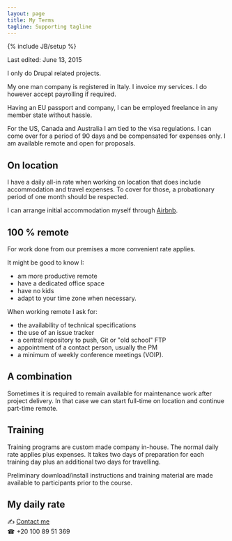 ```yaml
---
layout: page
title: My Terms
tagline: Supporting tagline
---
```

{% include JB/setup %}

Last edited: June 13, 2015

I only do Drupal related projects.

My one man company is registered in Italy. I invoice my services. I do however accept payrolling if required.

Having an EU passport and company, I can be employed freelance in any member state without hassle.

For the US, Canada and Australia I am tied to the visa regulations. I can come over for a period of 90 days and be compensated for expenses only. I am available remote and open for proposals.


## On location

I have a daily all-in rate when working on location that does include accommodation and travel expenses. To cover for those, a probationary period of one month should be respected.

I can arrange initial accommodation myself through [Airbnb](https://www.airbnb.com/users/show/7889468).


## 100 % remote

For work done from our premises a more convenient rate applies.

It might be good to know I:

- am more productive remote
- have a dedicated office space
- have no kids
- adapt to your time zone when necessary.

When working remote I ask for:
- the availability of technical specifications
- the use of an issue tracker
- a central repository to push, Git or "old school" FTP
- appointment of a contact person, usually the PM
- a minimum of weekly conference meetings (VOIP).


## A combination

Sometimes it is required to remain available for maintenance work after project delivery. In that case we can start full-time on location and continue part-time remote.


## Training

Training programs are custom made company in-house. The normal daily rate applies plus expenses. It takes two days of preparation for each training day plus an additional two days for travelling.

Preliminary download/install instructions and training material are made available to participants prior to the course.


## My daily rate

<span class="signs">✍</span> <a href="http://www.mousewheel.net/contact">Contact me</a><br />
<span class="signs">☎</span> +20 100 89 51 369
